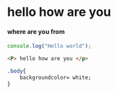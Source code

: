 # hello  how are you

 #### where are you from 

``` javaScript
console.log("Hello world");
```
``` HTML
<P> hello how are you </p>

```
``` CSS
.body{
    backgroundcolor= white;
}

```